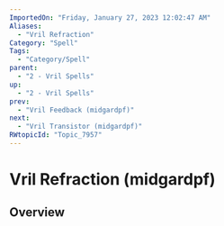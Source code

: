 ```yaml
---
ImportedOn: "Friday, January 27, 2023 12:02:47 AM"
Aliases:
  - "Vril Refraction"
Category: "Spell"
Tags:
  - "Category/Spell"
parent:
  - "2 - Vril Spells"
up:
  - "2 - Vril Spells"
prev:
  - "Vril Feedback (midgardpf)"
next:
  - "Vril Transistor (midgardpf)"
RWtopicId: "Topic_7957"
---
```

# Vril Refraction (midgardpf)
## Overview
